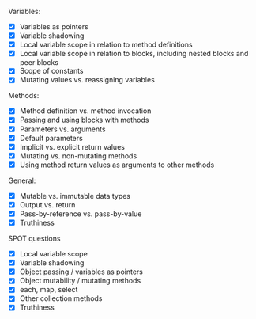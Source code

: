Variables:

- [x] Variables as pointers
- [x] Variable shadowing
- [x] Local variable scope in relation to method definitions
- [x] Local variable scope in relation to blocks, including nested blocks and peer blocks
- [x] Scope of constants
- [x] Mutating values vs. reassigning variables

Methods:

- [x] Method definition vs. method invocation
- [x] Passing and using blocks with methods
- [x] Parameters vs. arguments
- [x] Default parameters
- [x] Implicit vs. explicit return values
- [x] Mutating vs. non-mutating methods
- [x] Using method return values as arguments to other methods

General:

- [x] Mutable vs. immutable data types
- [x] Output vs. return
- [x] Pass-by-reference vs. pass-by-value
- [x] Truthiness

SPOT questions

- [x] Local variable scope
- [x] Variable shadowing
- [x] Object passing / variables as pointers
- [x] Object mutability / mutating methods
- [x] each, map, select
- [x] Other collection methods
- [x] Truthiness
